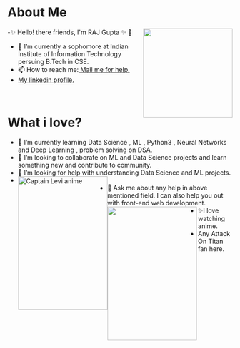  <h1> About Me</h1>
 <p title=About Me>
-✨ Hello! there friends, I'm RAJ Gupta ✨ 👋 
<img align="right" width="200" height="200" src="https://media.giphy.com/media/izpzl6hlH0cQjGTqfp/giphy.gif">     
 <ul>
<li>🔭 I’m currently a sophomore at Indian Institute of Information Technology persuing B.Tech in CSE. </li>
<li> 📫 How to reach me:<a href="rajmanmauji@gmail.com"> Mail me for help. </a></li>
 <li> <a href="https://www.linkedin.com/in/raj-gupta-8a2a95194"> My linkedin profile. </a></li>
 </p> 
 </ul>
 
 <br>
 <h1> What i love?</h1>
        <p title=What i love?>
 
 <ul>
<li>  🌱 I’m currently learning Data Science , ML , Python3 , Neural Networks and Deep Learning , problem solving on DSA. </li> 
<li> 👯 I’m looking to collaborate on ML and Data Science projects and learn something new and contribute to community. </li> 
<li>  🤔 I’m looking for help with understanding Data Science and  ML projects.<li> <img src="https://media.giphy.com/media/88R16x6lz7iP6/giphy.gif" alt="Captain Levi anime" style="float:left;width:200;height:300;">
<li>  💬 Ask me about any help in above mentioned field. I can also help you out with front-end web development.</li><img align="left" width="200" height="300" src="https://media.giphy.com/media/88R16x6lz7iP6/giphy.gif"> 
  <li> ✨I love watching anime. </li> 
   <li>  Any Attack On Titan fan here.</li>
</ul>
</p>

<br>

 <br>  
  

